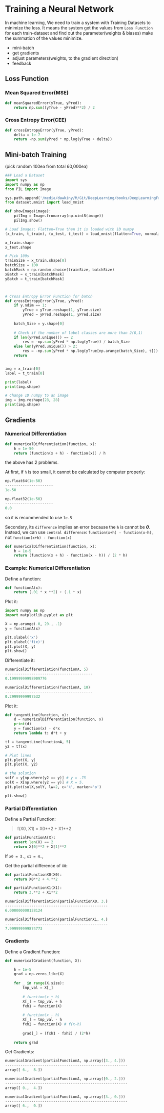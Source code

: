 # Training a Neural Network

In machine learning, We need to train a system with Training Datasets to minimize the loss.
It means the system get the values from ```Loss Function``` for each train-dataset and find out the parameter(weights & biases) make the summation of the values minimize.

* mini-batch  
* get gradients  
* adjust parameters(weights, to the gradient direction)
* feedback  


## Loss Function

### Mean Squared Error(MSE)

```python
def meanSquaredError(yTrue, yPred):
    return np.sum((yTrue - yPred)**2) / 2

```

### Cross Entropy Error(CEE)

```python
def crossEntropyError(yTrue, yPred):
    delta = 1e-7
    return -np.sum(yPred * np.log(yTrue + delta))

```


## Mini-batch Training

(pick random 100ea from total 60,000ea)

```python
### Load a Dataset
import sys
import numpy as np
from PIL import Image

sys.path.append('/media/dawkiny/M/Git/DeepLearning/books/DeepLearningFromScratch')
from dataset.mnist import load_mnist

def showImage(image):
    pilImg = Image.fromarray(np.uint8(image))
    pilImg.show()

# Load Images: Flatten=True then it is loaded with 1D numpy
(x_train, t_train), (x_test, t_test) = load_mnist(flatten=True, normalize=False)

x_train.shape
x_test.shape

# Pick 100s
trainSize = x_train.shape[0]
batchSize = 100
batchMask = np.random.choice(trainSize, batchSize)
xBatch = x_train[batchMask]
yBatch = t_train[batchMask]



# Cross Entropy Error Function for batch
def crossEntropyError(yTrue, yPred):
    if y.ndim == 1:
        yTrue = yTrue.reshape(1, yTrue.size)
        yPred = yPred.reshape(1, yPred.size)
    
    batch_Size = y.shape[0]
    
    # Check if the number of label classes are more than 2(0,1)
    if len(yPred.unique()) == 2
        res = -np.sum(yPred * np.log(yTrue)) / batch_Size
    else len(yPred.unique()) > 2:
        res = -np.sum(yPred * np.log(yTrue[np.arange(batch_Size), t])) / batch_Size
    return 


img = x_train[0]
label = t_train[0]

print(label)
print(img.shape)

# Change 1D numpy to an image
img = img.reshape(28, 28)
print(img.shape)

```

## Gradients

### Numerical Differentiation

```python
def numericalDifferentiation(function, x):
    h = 1e-50
    return (function(x + h) - function(x)) / h
```

the above has 2 problems.

At first, if ```h``` is too small, it cannot be calculated by computer properly:
```python
np.float64(1e-50)
----------------------
1e-50

np.float32(1e-50)
----------------------
0.0
```

so it is recommended to use ```1e-5```


Secondary, its ```difference``` implies an error because the ```h``` is cannot be **_0_**.  
Instead, we can use ```central difference```: ```function(x+h) - function(x-h)```, not ```function(x+h) - function(x)```  

```python
def numericalDifferentiation(function, x):
    h = 1e-5
    return (function(x + h) - function(x - h)) / (2 * h)
```

### Example: Numerical Differentiation

Define a function:
```python
def functionA(x):
    return (.01 * x **2) + (.1 * x)
```

Plot it:
```python
import numpy as np
import matplotlib.pyplot as plt

X = np.arange(.0, 20., .1)
y = functionA(x)

plt.xlabel('x')
plt.ylabel('f(x)')
plt.plot(X, y)
plt.show()
```

Differentiate it:
```python
numericalDifferentiation(functionA, 5)
----------------------------------------
0.19999999998909776

numericalDifferentiation(functionA, 10)
----------------------------------------
0.29999999997532
```

Plot it:
```python
def tangentLine(function, x):
    d = numericalDifferentiation(function, x)
    print(d)
    y = function(x) - d*x
    return lambda t: d*t + y

tf = tangentLine(functionA, 5)
y2 = tf(x)

# Plot lines
plt.plot(X, y)
plt.plot(X, y2)

# the solution
solY = y[np.where(y2 == y)] # y = .75
solX = X[np.where(y2 == y)] # X = 5.
plt.plot(solX,solY, lw=2, c='k', marker='o')

plt.show()
```


### Partial Differentiation

Define a Partial Function:
>f(X0, X1) = X0\*\*2 + X1\*\*2

```python
def patialFunctionA(X):
    assert len(X) == 2
    return X[0]**2 + X[1]**2
```

If ```x0 = 3.```, ```x1 = 4.```,

Get the partial difference of ```X0```:
```python
def partialFunctionX0(X0):
    return X0**2 + 4.**2

def partialFunctionX1(X1):
    return 3.**2 + X1**2

numericalDifferentiation(partialFunctionX0, 3.)
-----------------------------------------------
6.000000000128124

numericalDifferentiation(partialFunctionX1, 4.)
-----------------------------------------------
7.999999999874773
```

### Gradients

Define a Gradient Function:
```python
def numericalGradient(function, X): 

    h = 1e-5
    grad = np.zeros_like(X)
    
    for _ in range(X.size):
        tmp_val = X[_]
        
        # function(x + h)
        X[_] = tmp_val + h
        fxh1 = function(X)
        
        # function(x - h)
        X[_] = tmp_val - h 
        fxh2 = function(X) # f(x-h)
        
        grad[_] = (fxh1 - fxh2) / (2*h)
    
    return grad
```

Get Gradients:
```python
numericalGradient(partialFunctionA, np.array([3., 4.]))
--------------------------------------------------------
array([ 6.,  8.])

numericalGradient(partialFunctionA, np.array([0., 2.]))
--------------------------------------------------------
array([ 0.,  4.])

numericalGradient(partialFunctionA, np.array([3., 0.]))
--------------------------------------------------------
array([ 6.,  0.])

```



